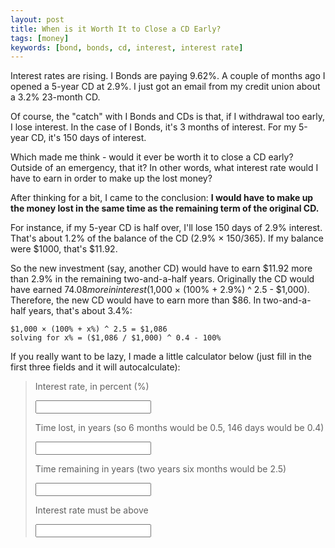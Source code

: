 ```yaml
---
layout: post
title: When is it Worth It to Close a CD Early?
tags: [money]
keywords: [bond, bonds, cd, interest, interest rate]
---
```


Interest rates are rising. I Bonds are paying 9.62%. A couple of months ago I opened a 5-year CD at 2.9%. I just got an email from my credit union about a 3.2% 23-month CD.

Of course, the "catch" with I Bonds and CDs is that, if I withdrawal too early, I lose interest. In the case of I Bonds, it's 3 months of interest. For my 5-year CD, it's 150 days of interest.

Which made me think - would it ever be worth it to close a CD early? Outside of an emergency, that it? In other words, what interest rate would I have to earn in order to make up the lost money?

After thinking for a bit, I came to the conclusion: **I would have to make up the money lost in the same time as the remaining term of the original CD.**

For instance, if my 5-year CD is half over, I'll lose 150 days of 2.9% interest. That's about 1.2% of the balance of the CD (2.9% &times; 150/365). If my balance were $1000, that's $11.92.

So the new investment (say, another CD) would have to earn $11.92 more than 2.9% in the remaining two-and-a-half years. Originally the CD would have earned $74.08 more in interest ($1,000 &times; (100% + 2.9%) ^ 2.5 - $1,000). Therefore, the new CD would have to earn more than $86. In two-and-a-half years, that's about 3.4%:

    $1,000 × (100% + x%) ^ 2.5 = $1,086
    solving for x% = ($1,086 / $1,000) ^ 0.4 - 100%

If you really want to be lazy, I made a little calculator below (just fill in the first three fields and it will autocalculate):

> <label for="interest">Interest rate, in percent (%)</label>
>
> <input type="number" id="interest" />
>
> <label for="time_lost">Time lost, in years (so 6 months would be 0.5, 146 days would be 0.4)</label>
>
> <input type="number" id="time_lost" />
>
> <label for="time_remaining">Time remaining in years (two years six months would be 2.5)</label>
>
> <input type="number" id="time_remaining" />
>
> <label for="answer">Interest rate must be above</label>
>
> <input type="number" id="answer" readonly />

<script>
let findAnswer = () => {
    let interest = document.querySelector('#interest').value / 100;
    let time_lost = document.querySelector('#time_lost').value;
    let time_remaining = document.querySelector('#time_remaining').value;
    
    let interest_lost = time_lost * interest;
    let interest_remaining = Math.pow(1 + interest, time_remaining) - 1;
    
    let new_rate = Math.pow(1 + interest_lost + interest_remaining, 1 / time_remaining) - 1;
    
    document.querySelector('#answer').value = Math.ceil(new_rate * 1000) / 10;
}

let doWhenFieldsAreFilledOut = () => {
    if (document.querySelector('#interest').value
        && document.querySelector('#time_lost').value
        && document.querySelector('#time_remaining').value) {
        findAnswer();
    }
}

document.querySelector('#interest').addEventListener('input', doWhenFieldsAreFilledOut);
document.querySelector('#time_lost').addEventListener('input', doWhenFieldsAreFilledOut);
document.querySelector('#time_remaining').addEventListener('input', doWhenFieldsAreFilledOut);
</script>